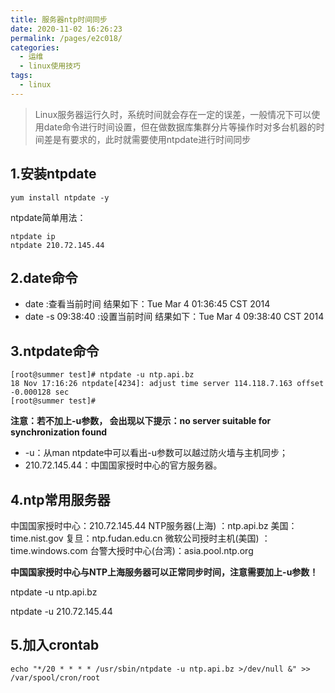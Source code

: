 ```yaml
---
title: 服务器ntp时间同步
date: 2020-11-02 16:26:23
permalink: /pages/e2c018/
categories:
  - 运维
  - linux使用技巧
tags:
  - linux
---
```

>Linux服务器运行久时，系统时间就会存在一定的误差，一般情况下可以使用date命令进行时间设置，但在做数据库集群分片等操作时对多台机器的时间差是有要求的，此时就需要使用ntpdate进行时间同步

## 1.安装ntpdate
```shell
yum install ntpdate -y
```
ntpdate简单用法：
```shell
ntpdate ip
ntpdate 210.72.145.44
```

## 2.date命令
- date :查看当前时间
结果如下：Tue Mar 4 01:36:45 CST 2014
- date -s 09:38:40 :设置当前时间
结果如下：Tue Mar 4 09:38:40 CST 2014

## 3.ntpdate命令
```shell
[root@summer test]# ntpdate -u ntp.api.bz
18 Nov 17:16:26 ntpdate[4234]: adjust time server 114.118.7.163 offset -0.000128 sec
[root@summer test]# 
```
**注意：若不加上-u参数， 会出现以下提示：no server suitable for synchronization found**

- -u：从man ntpdate中可以看出-u参数可以越过防火墙与主机同步；
- 210.72.145.44：中国国家授时中心的官方服务器。

## 4.ntp常用服务器
中国国家授时中心：210.72.145.44
NTP服务器(上海) ：ntp.api.bz
美国：time.nist.gov
复旦：ntp.fudan.edu.cn
微软公司授时主机(美国) ：time.windows.com
台警大授时中心(台湾)：asia.pool.ntp.org

**中国国家授时中心与NTP上海服务器可以正常同步时间，注意需要加上-u参数！**

ntpdate -u ntp.api.bz

ntpdate -u 210.72.145.44

## 5.加入crontab
```shell
echo "*/20 * * * * /usr/sbin/ntpdate -u ntp.api.bz >/dev/null &" >> /var/spool/cron/root
```